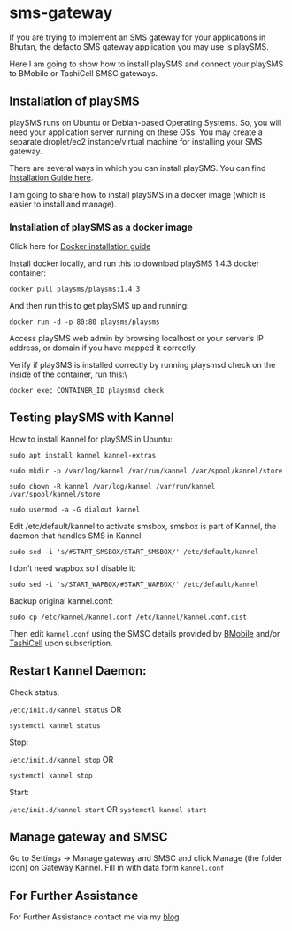 # sms-gateway
If you are trying to implement an SMS gateway for your applications in Bhutan, the defacto SMS gateway application you may use is playSMS. 

Here I am going to show how to install playSMS and connect your playSMS to BMobile or TashiCell SMSC gateways. 


## Installation of playSMS
playSMS runs on Ubuntu or Debian-based Operating Systems. So, you will need your application server running on these OSs. You may create a separate droplet/ec2 instance/virtual machine for installing your SMS gateway.

There are several ways in which you can install playSMS. You can find [Installation Guide here](https://playsms.org/).

I am going to share how to install playSMS in a docker image (which is easier to install and manage).


### Installation of playSMS as a docker image
Click here for [Docker installation guide](https://docs.docker.com/engine/install/ubuntu/)

Install docker locally, and run this to download playSMS 1.4.3 docker container: 

``docker pull playsms/playsms:1.4.3``


And then run this to get playSMS up and running:

``docker run -d -p 80:80 playsms/playsms``


Access playSMS web admin by browsing localhost or your server’s IP address, or domain if you have mapped it correctly.


Verify if playSMS is installed correctly by running playsmsd check on the inside of the container, run this:\

``docker exec CONTAINER_ID playsmsd check``


## Testing playSMS with Kannel
How to install Kannel for playSMS in Ubuntu: 

``sudo apt install kannel kannel-extras``
 
``sudo mkdir -p /var/log/kannel /var/run/kannel /var/spool/kannel/store``
 
``sudo chown -R kannel /var/log/kannel /var/run/kannel /var/spool/kannel/store``
 
``sudo usermod -a -G dialout kannel``
 

Edit /etc/default/kannel to activate smsbox, smsbox is part of Kannel, the daemon that handles SMS in Kannel: 

``sudo sed -i 's/#START_SMSBOX/START_SMSBOX/' /etc/default/kannel``

I don’t need wapbox so I disable it: 

``sudo sed -i 's/START_WAPBOX/#START_WAPBOX/' /etc/default/kannel``

Backup original kannel.conf: 

``sudo cp /etc/kannel/kannel.conf /etc/kannel/kannel.conf.dist``

Then edit ``kannel.conf`` using the SMSC details provided by [BMobile](https://www.bt.bt/) and/or [TashiCell](https://www.tashicell.com/other-services/smsc-gateway) upon subscription. 


## Restart Kannel Daemon:
Check status:

``/etc/init.d/kannel status``				OR 

``systemctl kannel status``


 Stop:
 
``/etc/init.d/kannel stop`` 					OR

``systemctl kannel stop``
 
Start:

``/etc/init.d/kannel start``					OR
``systemctl kannel start``


## Manage gateway and SMSC
Go to Settings -> Manage gateway and SMSC and click Manage (the folder icon) on Gateway Kannel. Fill in with data form ``kannel.conf``


## For Further Assistance
For Further Assistance contact me via my [blog](https://bhutanio.com/)


